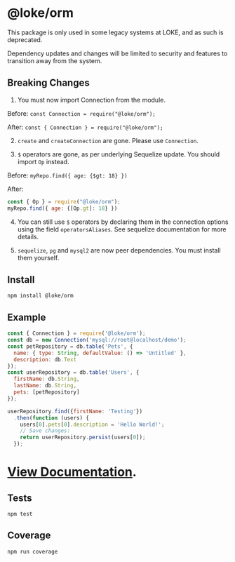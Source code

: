# @loke/orm

This package is only used in some legacy systems at LOKE, and as such is deprecated.

Dependency updates and changes will be limited to security and features to transition away from the system.

## Breaking Changes

1) You must now import Connection from the module.

Before: `const Connection = require("@loke/orm");`

After: `const { Connection } = require("@loke/orm");`

2) `create` and `createConnection` are gone. Please use `Connection`.

3) `$` operators are gone, as per underlying Sequelize update. You should import `Op` instead.

Before: `myRepo.find({ age: {$gt: 18} })`

After:

```js
const { Op } = require("@loke/orm");
myRepo.find({ age: {[Op.gt]: 18} })
```

4) You can still use `$` operators by declaring them in the connection options using the field `operatorsAliases`. See sequelize documentation for more details.

5) `sequelize`, `pg` and `mysql2` are now peer dependencies. You must install them yourself.


## Install

`npm install @loke/orm`

## Example

```js
const { Connection } = require('@loke/orm');
const db = new Connection('mysql://root@localhost/demo');
const petRepository = db.table('Pets', {
  name: { type: String, defaultValue: () => 'Untitled' },
  description: db.Text
});
const userRepository = db.table('Users', {
  firstName: db.String,
  lastName: db.String,
  pets: [petRepository]
});

userRepository.find({firstName: 'Testing'})
  .then(function (users) {
    users[0].pets[0].description = 'Hello World!';
    // Save changes:
    return userRepository.persist(users[0]);
  });
```

# [View Documentation](http://loke.github.io/orm).

## Tests

`npm test`

## Coverage

`npm run coverage`


